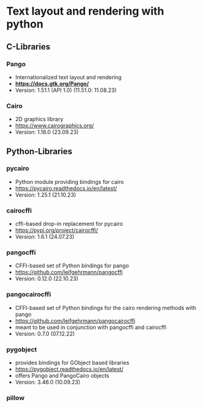 # Text layout and rendering with python
## C-Libraries
### Pango
- Internationalized text layout and rendering
- **https://docs.gtk.org/Pango/**
- Version: 1.51.1 (API 1.0) (11.51.0: 11.08.23)

### Cairo
- 2D graphics library
- https://www.cairographics.org/
- Version: 1.18.0 (23.09.23)

## Python-Libraries
### pycairo
- Python module providing bindings for cairo
- https://pycairo.readthedocs.io/en/latest/
- Version: 1.25.1 (21.10.23)

### cairocffi
- cffi-based drop-in replacement for pycairo
- https://pypi.org/project/cairocffi/
- Version: 1.6.1 (24.07.23)

### pangocffi
- CFFI-based set of Python bindings for pango
- https://github.com/leifgehrmann/pangocffi
- Version: 0.12.0 (22.10.23)

### pangocairocffi
- CFFI-based set of Python bindings for the cairo rendering methods with pango
- https://github.com/leifgehrmann/pangocairocffi
- meant to be used in conjunction with pangocffi and cairocffi
- Version: 0.7.0 (07.12.22)

### pygobject
- provides bindings for GObject based libraries
- https://pygobject.readthedocs.io/en/latest/
- offers Pango and PangoCairo objects
- Version: 3.46.0 (10.09.23)

### pillow
